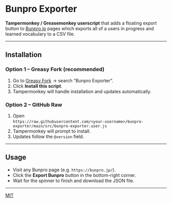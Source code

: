 # Bunpro Exporter

**Tampermonkey / Greasemonkey userscript** that adds a floating export button to [Bunpro.jp](https://bunpro.jp) pages which exports all of a users in progress and learned vocabulary to a CSV file.

---

## Installation

### Option 1 – Greasy Fork (recommended)

1. Go to [Greasy Fork](https://greasyfork.org) → search “Bunpro Exporter”.
2. Click **Install this script**.
3. Tampermonkey will handle installation and updates automatically.

### Option 2 – GitHub Raw

1. Open  
   `https://raw.githubusercontent.com/<your-username>/bunpro-exporter/main/src/bunpro-exporter.user.js`
2. Tampermonkey will prompt to install.
3. Updates follow the `@version` field.

---

## Usage

- Visit any Bunpro page (e.g. `https://bunpro.jp/`).
- Click the **Export Bunpro** button in the bottom-right corner.
- Wait for the spinner to finish and download the JSON file.

---

[MIT](LICENSE)
